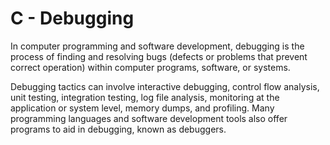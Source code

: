 # C - Debugging

In computer programming and software development, debugging is the process of finding and resolving bugs (defects or problems that prevent correct operation) within computer programs, software, or systems.

Debugging tactics can involve interactive debugging, control flow analysis, unit testing, integration testing, log file analysis, monitoring at the application or system level, memory dumps, and profiling. Many programming languages and software development tools also offer programs to aid in debugging, known as debuggers.

